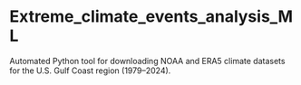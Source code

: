 # Extreme_climate_events_analysis_ML
Automated Python tool for downloading NOAA and ERA5 climate datasets for the U.S. Gulf Coast region (1979–2024).
